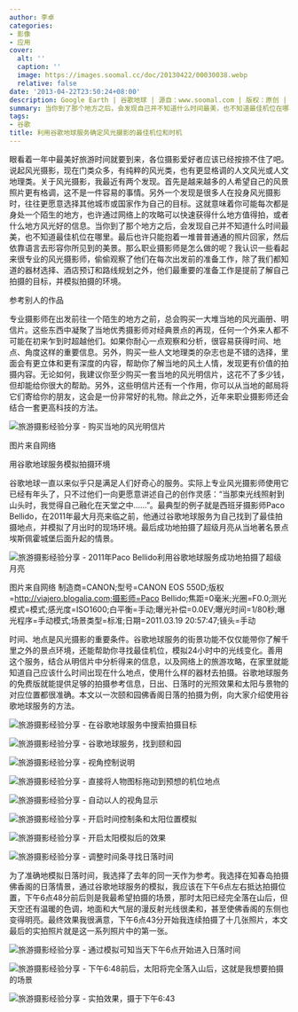 ```yaml
---
author: 李卓
categories:
- 影像
- 应用
cover:
  alt: ''
  caption: ''
  image: https://images.soomal.cc/doc/20130422/00030038.webp
  relative: false
date: '2013-04-22T23:50:24+08:00'
description: Google Earth | 谷歌地球 | 源自：www.soomal.com | 版权：原创 |  平均/总评分：10.00/150
summary: 当你到了那个地方之后，会发现自己并不知道什么时间最美，也不知道最佳机位在哪里。最后也许只能抱着一堆普普通通的照片回家，然后依靠语言去形容你所见到的美景。那么职业摄影师是怎么做的呢？他们在每次出发前，除了我们都知道的器材选择、酒店预订和路线规划之外，会提前了解自己拍摄的目标，并模拟拍摄的环境。
tags:
- 谷歌
title: 利用谷歌地球服务确定风光摄影的最佳机位和时机
---
```


眼看着一年中最美好旅游时间就要到来，各位摄影爱好者应该已经按捺不住了吧。说起风光摄影，现在门类众多，有纯粹的风光类，也有更显格调的人文风光或人文地理类。关于风光摄影，我最近有两个发现。首先是越来越多的人希望自己的风景照片更有格调，这不是一件容易的事情。另外一个发现是很多人在投身风光摄影时，往往更愿意选择其他城市或国家作为自己的目标。这就意味着你可能每次都是身处一个陌生的地方，也许通过网络上的攻略可以快速获得什么地方值得拍，或者什么地方风光好的信息。当你到了那个地方之后，会发现自己并不知道什么时间最美，也不知道最佳机位在哪里。最后也许只能抱着一堆普普通通的照片回家，然后依靠语言去形容你所见到的美景。那么职业摄影师是怎么做的呢？我认识一些看起来很专业的风光摄影师，偷偷观察了他们在每次出发前的准备工作，除了我们都知道的器材选择、酒店预订和路线规划之外，他们最重要的准备工作是提前了解自己拍摄的目标，并模拟拍摄的环境。



参考别人的作品



专业摄影师在出发前往一个陌生的地方之前，总会购买一大堆当地的风光画册、明信片。这些东西中凝聚了当地优秀摄影师对经典景点的再现，任何一个外来人都不可能在初来乍到时超越他们。如果你耐心一点观察和分析，很容易获得时间、地点、角度这样的重要信息。另外，购买一些人文地理类的杂志也是不错的选择，里面会有更立体和更有深度的内容，帮助你了解当地的风土人情，发现更有价值的拍摄内容。无论如何，我建议你至少购买一套当地的风光明信片，这花不了多少钱，但却能给你很大的帮助。另外，这些明信片还有一个作用，你可以从当地的邮局将它们寄给你的朋友，这会是一份非常好的礼物。除此之外，近年来职业摄影师还会结合一套更高科技的方法。



![旅游摄影经验分享 - 购买当地的风光明信片](https://images.soomal.cc/doc/20130422/00030039.webp)

图片来自网络



用谷歌地球服务模拟拍摄环境



谷歌地球一直以来似乎只是满足人们好奇心的服务。实际上专业风光摄影师使用它已经有年头了，只不过他们一向更愿意讲述自己的创作灵感：“当那束光线照射到山头时，我觉得自己融化在天堂之中……”。最典型的例子就是西班牙摄影师Paco Bellido，在2011年最大月亮来临之前，他通过谷歌地球服务为自己找到了最佳拍摄地点，并模拟了月出时的现场环境。最后成功地拍摄了超级月亮从当地著名景点埃斯佩霍城堡后面升起的情景。



![旅游摄影经验分享 - 2011年Paco Bellido利用谷歌地球服务成功地拍摄了超级月亮](https://images.soomal.cc/doc/20130422/00030051.webp)

图片来自网络 制造商=CANON;型号=CANON EOS 550D;版权=http://viajero.blogalia.com;摄影师=Paco Bellido;焦距=0毫米;光圈=F0.0;测光模式=模式;感光度=ISO1600;白平衡=手动;曝光补偿=0.0EV;曝光时间=1/80秒;曝光程序=手动模式;场景类型=标准;日期=2011.03.19 20:57:47;镜头=手动



时间、地点是风光摄影的重要条件。谷歌地球服务的街景功能不仅仅能带你了解千里之外的景点环境，还能帮助你寻找最佳机位，模拟24小时中的光线变化。善用这个服务，结合从明信片中分析得来的信息，以及网络上的旅游攻略，在家里就能知道自己应该什么时间出现在什么地点，使用什么样的器材去拍摄。谷歌地球服务的免费版就能提供足够的拍摄参考信息，日出、日落时的光照效果和太阳与景物的对应位置都很准确。本文以一次颐和园佛香阁日落的拍摄为例，向大家介绍使用谷歌地球服务的方法。



![旅游摄影经验分享 - 在谷歌地球服务中搜索拍摄目标](https://images.soomal.cc/doc/20130422/00030040.webp)



![旅游摄影经验分享 - 谷歌地球服务，找到颐和园](https://images.soomal.cc/doc/20130422/00030041.webp)



![旅游摄影经验分享 - 视角控制说明](https://images.soomal.cc/doc/20130422/00030042.webp)



![旅游摄影经验分享 - 直接将人物图标拖动到预想的机位地点](https://images.soomal.cc/doc/20130422/00030043.webp)



![旅游摄影经验分享 - 自动以人的视角显示](https://images.soomal.cc/doc/20130422/00030044.webp)



![旅游摄影经验分享 - 开启时间控制条和太阳位置模拟](https://images.soomal.cc/doc/20130422/00030045.webp)



![旅游摄影经验分享 - 开启太阳模拟后的效果](https://images.soomal.cc/doc/20130422/00030046.webp)



![旅游摄影经验分享 - 调整时间条寻找日落时间](https://images.soomal.cc/doc/20130422/00030047.webp)



为了准确地模拟日落时间，我选择了去年的同一天作为参考。我选择在知春岛拍摄佛香阁的日落情景，通过谷歌地球服务的模拟，我应该在下午6点左右抵达拍摄位置，下午6点48分前后则是我最希望拍摄的场景，那时太阳已经完全落在山后，但天空还有温暖的色调，地面和大气层的漫反射光线很柔和，甚至使佛香阁的东侧也变得明亮。最终效果我很满意，下午6点43分开始我连续拍摄了十几张照片，本文最后的实拍照片就是这一系列照片中的第一张。



![旅游摄影经验分享 - 通过模拟可知当天下午6点开始进入日落时间](https://images.soomal.cc/doc/20130422/00030048.webp)



![旅游摄影经验分享 - 下午6:48前后，太阳将完全落入山后，这就是我想要拍摄的场景](https://images.soomal.cc/doc/20130422/00030049.webp)



![旅游摄影经验分享 - 实拍效果，摄于下午6:43](https://images.soomal.cc/doc/20130422/00030050.webp)